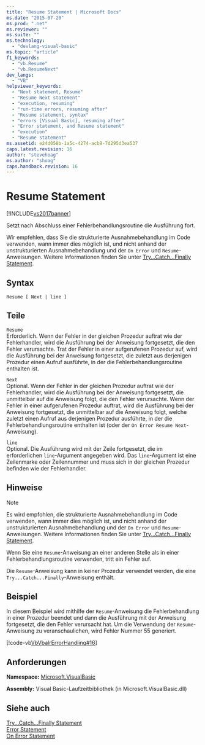 ```yaml
---
title: "Resume Statement | Microsoft Docs"
ms.date: "2015-07-20"
ms.prod: ".net"
ms.reviewer: ""
ms.suite: ""
ms.technology: 
  - "devlang-visual-basic"
ms.topic: "article"
f1_keywords: 
  - "vb.Resume"
  - "vb.ResumeNext"
dev_langs: 
  - "VB"
helpviewer_keywords: 
  - "Next statement, Resume"
  - "Resume Next statement"
  - "execution, resuming"
  - "run-time errors, resuming after"
  - "Resume statement, syntax"
  - "errors [Visual Basic], resuming after"
  - "Error statement, and Resume statement"
  - "execution"
  - "Resume statement"
ms.assetid: e24d058b-1a5c-4274-acb9-7d295d3ea537
caps.latest.revision: 16
author: "stevehoag"
ms.author: "shoag"
caps.handback.revision: 16
---
```

# Resume Statement
[!INCLUDE[vs2017banner](../../../visual-basic/includes/vs2017banner.md)]

Setzt nach Abschluss einer Fehlerbehandlungsroutine die Ausführung fort.  
  
 Wir empfehlen, dass Sie die strukturierte Ausnahmebehandlung im Code verwenden, wann immer dies möglich ist, und nicht anhand der unstrukturierten Ausnahmebehandlung und der `On Error` und `Resume`\-Anweisungen.  Weitere Informationen finden Sie unter [Try...Catch...Finally Statement](../../../visual-basic/language-reference/statements/try-catch-finally-statement.md).  
  
## Syntax  
  
```  
Resume [ Next | line ]  
```  
  
## Teile  
 `Resume`  
 Erforderlich.  Wenn der Fehler in der gleichen Prozedur auftrat wie der Fehlerhandler, wird die Ausführung bei der Anweisung fortgesetzt, die den Fehler verursachte.  Trat der Fehler in einer aufgerufenen Prozedur auf, wird die Ausführung bei der Anweisung fortgesetzt, die zuletzt aus derjenigen Prozedur einen Aufruf ausführte, in der die Fehlerbehandlungsroutine enthalten ist.  
  
 `Next`  
 Optional.  Wenn der Fehler in der gleichen Prozedur auftrat wie der Fehlerhandler, wird die Ausführung bei der Anweisung fortgesetzt, die unmittelbar auf die Anweisung folgt, die den Fehler verursachte.  Wenn der Fehler in einer aufgerufenen Prozedur auftrat, wird die Ausführung bei der Anweisung fortgesetzt, die unmittelbar auf die Anweisung folgt, welche zuletzt einen Aufruf aus derjenigen Prozedur ausführte, in der die Fehlerbehandlungsroutine enthalten ist \(oder der `On Error Resume Next`\-Anweisung\).  
  
 `line`  
 Optional.  Die Ausführung wird mit der Zeile fortgesetzt, die im erforderlichen `line`\-Argument angegeben wird.  Das `line`\-Argument ist eine Zeilenmarke oder Zeilennummer und muss sich in der gleichen Prozedur befinden wie der Fehlerhandler.  
  
## Hinweise  
  
> [!NOTE]
>  Es wird empfohlen, die strukturierte Ausnahmebehandlung im Code verwenden, wann immer dies möglich ist, und nicht anhand der unstrukturierten Ausnahmebehandlung und der `On Error` und `Resume`\-Anweisungen.  Weitere Informationen finden Sie unter [Try...Catch...Finally Statement](../../../visual-basic/language-reference/statements/try-catch-finally-statement.md).  
  
 Wenn Sie eine `Resume`\-Anweisung an einer anderen Stelle als in einer Fehlerbehandlungsroutine verwenden, tritt ein Fehler auf.  
  
 Die `Resume`\-Anweisung kann in keiner Prozedur verwendet werden, die eine `Try...Catch...Finally`\-Anweisung enthält.  
  
## Beispiel  
 In diesem Beispiel wird mithilfe der `Resume`\-Anweisung die Fehlerbehandlung in einer Prozedur beendet und dann die Ausführung mit der Anweisung fortgesetzt, die den Fehler verursacht hat.  Um die Verwendung der `Resume`\-Anweisung zu veranschaulichen, wird Fehler Nummer 55 generiert.  
  
 [!code-vb[VbVbalrErrorHandling#16](../../../visual-basic/language-reference/statements/codesnippet/visualbasic/resume-statement_1.vb)]  
  
## Anforderungen  
 **Namespace:** [Microsoft.VisualBasic](../../../visual-basic/language-reference/runtime-library-members.md)  
  
 **Assembly:** Visual Basic\-Laufzeitbibliothek \(in Microsoft.VisualBasic.dll\)  
  
## Siehe auch  
 [Try...Catch...Finally Statement](../../../visual-basic/language-reference/statements/try-catch-finally-statement.md)   
 [Error Statement](../../../visual-basic/language-reference/statements/error-statement.md)   
 [On Error Statement](../../../visual-basic/language-reference/statements/on-error-statement.md)